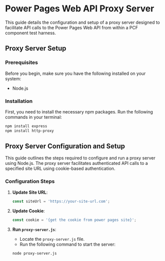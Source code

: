 # Power Pages Web API Proxy Server

This guide details the configuration and setup of a proxy server designed to facilitate API calls to the Power Pages Web API from within a PCF component test harness.

## Proxy Server Setup

### Prerequisites

Before you begin, make sure you have the following installed on your system:

- Node.js

### Installation

First, you need to install the necessary npm packages. Run the following commands in your terminal:

```sh
npm install express
npm install http-proxy
```

## Proxy Server Configuration and Setup

This guide outlines the steps required to configure and run a proxy server using Node.js. The proxy server facilitates authenticated API calls to a specified site URL using cookie-based authentication.

### Configuration Steps

1. **Update Site URL**:

   ```javascript
   const siteUrl = 'https://your-site-url.com';
   ```

2. **Update Cookie**:

   ```javascript
   const cookie = '{get the cookie from power pages site}';
   ```

3. **Run `proxy-server.js`**:
   - Locate the `proxy-server.js` file.
   - Run the following command to start the server:

   ```sh
   node proxy-server.js
   ```